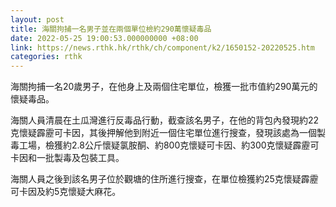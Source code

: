 ```yaml
---
layout: post
title: 海關拘捕一名男子並在兩個單位檢約290萬懷疑毒品
date: 2022-05-25 19:00:53.000000000 +08:00
link: https://news.rthk.hk/rthk/ch/component/k2/1650152-20220525.htm
categories: rthk
---
```


海關拘捕一名20歲男子，在他身上及兩個住宅單位，檢獲一批市值約290萬元的懷疑毒品。

海關人員清晨在土瓜灣進行反毒品行動，截查該名男子，在他的背包內發現約22克懷疑霹靂可卡因，其後押解他到附近一個住宅單位進行搜查，發現該處為一個製毒工場，檢獲約2.8公斤懷疑氯胺酮、約800克懷疑可卡因、約300克懷疑霹靂可卡因和一批製毒及包裝工具。

海關人員之後到該名男子位於觀塘的住所進行搜查，在單位檢獲約25克懷疑霹靂可卡因及約5克懷疑大麻花。
